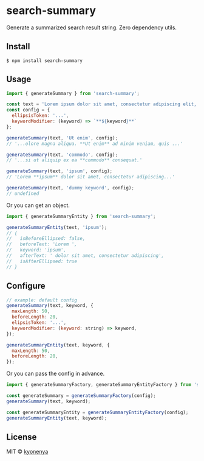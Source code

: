 # search-summary

Generate a summarized search result string. Zero dependency utils.

## Install

```
$ npm install search-summary
```

## Usage

```js
import { generateSummary } from 'search-summary';

const text = 'Lorem ipsum dolor sit amet, consectetur adipiscing elit, sed do eiusmod tempor incididunt ut labore et dolore magna aliqua. Ut enim ad minim veniam, quis nostrud exercitation ullamco laboris nisi ut aliquip ex ea commodo consequat.';
const config = {
  ellipsisToken: '...',
  keywordModifier: (keyword) => `**${keyword}**`
};

generateSummary(text, 'Ut enim', config);
// '...olore magna aliqua. **Ut enim** ad minim veniam, quis ...'

generateSummary(text, 'commodo', config);
// '...si ut aliquip ex ea **commodo** consequat.'

generateSummary(text, 'ipsum', config);
// 'Lorem **ipsum** dolor sit amet, consectetur adipiscing...'

generateSummary(text, 'dummy keyword', config);
// undefined
```

Or you can get an object.

```js
import { generateSummaryEntity } from 'search-summary';

generateSummaryEntity(text, 'ipsum');
// {
//   isBeforeEllipsed: false,
//   beforeText: 'Lorem ',
//   keyword: 'ipsum',
//   afterText: ' dolor sit amet, consectetur adipiscing',
//   isAfterEllipsed: true
// }
```

## Configure

```js
// example: default config
generateSummary(text, keyword, {
  maxLength: 50,
  beforeLength: 20,
  elipsisToken: '...',
  keywordModifier: (keyword: string) => keyword,
});

generateSummaryEntity(text, keyword, {
  maxLength: 50,
  beforeLength: 20,
});
```

Or you can pass the config in advance.

```js
import { generateSummaryFactory, generateSummaryEntityFactory } from 'search-summary';

const generateSummary = generateSummaryFactory(config);
generateSummary(text, keyword);

const generateSummaryEntity = generateSummaryEntityFactory(config);
generateSummaryEntity(text, keyword);
```

## License

MIT © [kyonenya](https://github.com/kyonenya)
